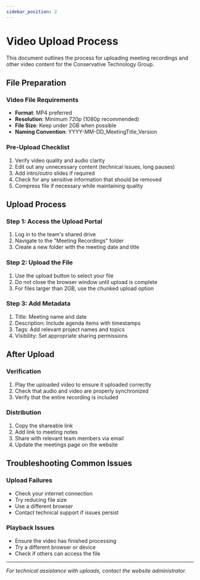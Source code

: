 ```yaml
---
sidebar_position: 2
---
```


# Video Upload Process

This document outlines the process for uploading meeting recordings and other video content for the Conservative Technology Group.

## File Preparation

### Video File Requirements

- **Format**: MP4 preferred
- **Resolution**: Minimum 720p (1080p recommended)
- **File Size**: Keep under 2GB when possible
- **Naming Convention**: YYYY-MM-DD_MeetingTitle_Version

### Pre-Upload Checklist

1. Verify video quality and audio clarity
2. Edit out any unnecessary content (technical issues, long pauses)
3. Add intro/outro slides if required
4. Check for any sensitive information that should be removed
5. Compress file if necessary while maintaining quality

## Upload Process

### Step 1: Access the Upload Portal

1. Log in to the team's shared drive
2. Navigate to the "Meeting Recordings" folder
3. Create a new folder with the meeting date and title

### Step 2: Upload the File

1. Use the upload button to select your file
2. Do not close the browser window until upload is complete
3. For files larger than 2GB, use the chunked upload option

### Step 3: Add Metadata

1. Title: Meeting name and date
2. Description: Include agenda items with timestamps
3. Tags: Add relevant project names and topics
4. Visibility: Set appropriate sharing permissions

## After Upload

### Verification

1. Play the uploaded video to ensure it uploaded correctly
2. Check that audio and video are properly synchronized
3. Verify that the entire recording is included

### Distribution

1. Copy the shareable link
2. Add link to meeting notes
3. Share with relevant team members via email
4. Update the meetings page on the website

## Troubleshooting Common Issues

### Upload Failures

- Check your internet connection
- Try reducing file size
- Use a different browser
- Contact technical support if issues persist

### Playback Issues

- Ensure the video has finished processing
- Try a different browser or device
- Check if others can access the file

---

*For technical assistance with uploads, contact the website administrator.*
